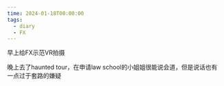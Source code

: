 ```yaml
---
time: 2024-01-18T00:00:00
tags:
  - diary
  - FX
---
```

早上给FX示范VR拍摄

晚上去了haunted tour，在申请law school的小姐姐很能说会道，但是说话也有一点过于套路的嫌疑